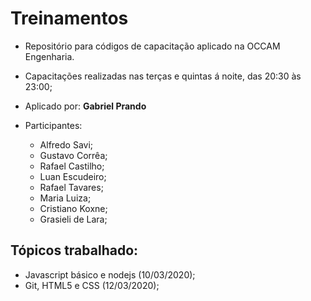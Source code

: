 # Treinamentos 
- Repositório para códigos de capacitação aplicado na OCCAM Engenharia.

- Capacitações realizadas nas terças e quintas á noite, das 20:30 às 23:00;

- Aplicado por: **Gabriel Prando**

- Participantes:
  - Alfredo Savi;
  - Gustavo Corrêa;
  - Rafael Castilho;
  - Luan Escudeiro;
  - Rafael Tavares;
  - Maria Luiza;
  - Cristiano Koxne;
  - Grasieli de Lara;



##  Tópicos trabalhado:

- Javascript básico e nodejs (10/03/2020);
- Git, HTML5 e CSS (12/03/2020);